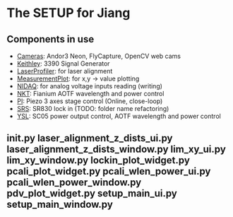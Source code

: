 # The SETUP for Jiang

## Components in use
* [Cameras](../Cameras/README.md): Andor3 Neon, FlyCapture, OpenCV web cams
* [Keithley](../Keithley/README.md): 3390 Signal Generator
* [LaserProfiler](../LaserProfiler/README.md): for laser alignment
* [MeasurementPlot](../MeasurementPlot/README.md): for x,y -> value plotting
* [NIDAQ](../NIDAQ/README.md): for analog voltage inputs reading (writing)
* [NKT](../NKT/README.md): Fianium AOTF wavelength and power control
* [PI](../PI/README.md): Piezo 3 axes stage control (Online, close-loop)
* [SRS](../SRS/README.md): SR830 lock in (TODO: folder name refactoring)
* [YSL](../YSL/README.md): SC05 power output control, AOTF wavelength and power control

## __init__.py laser_alignment_z_dists_ui.py laser_alignment_z_dists_window.py lim_xy_ui.py lim_xy_window.py lockin_plot_widget.py pcali_plot_widget.py pcali_wlen_power_ui.py pcali_wlen_power_window.py pdv_plot_widget.py setup_main_ui.py setup_main_window.py
